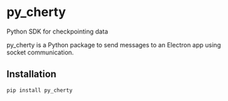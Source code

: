 # py_cherty
Python SDK for checkpointing data 

py_cherty is a Python package to send messages to an Electron app using socket communication.

## Installation

```bash
pip install py_cherty
